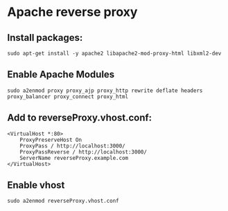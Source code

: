 # Apache reverse proxy

## Install packages:

    sudo apt-get install -y apache2 libapache2-mod-proxy-html libxml2-dev


## Enable Apache Modules

    sudo a2enmod proxy proxy_ajp proxy_http rewrite deflate headers proxy_balancer proxy_connect proxy_html

## Add to reverseProxy.vhost.conf:

    <VirtualHost *:80>
        ProxyPreserveHost On
        ProxyPass / http://localhost:3000/
        ProxyPassReverse / http://localhost:3000/
        ServerName reverseProxy.example.com 
    </VirtualHost>

## Enable vhost

    sudo a2enmod reverseProxy.vhost.conf
